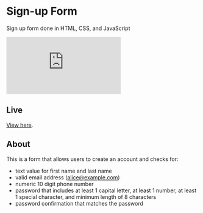 # Sign-up Form
Sign up form done in HTML, CSS, and JavaScript

![](https://github.com/stochasticats/signup-form/blob/main/img/Sign-up%20Form.pdf)

## Live
[View here](https://stochasticats.github.io/signup-form/).

## About
This is a form that allows users to create an account and checks for:

* text value for first name and last name
* valid email address (alice@example.com)
* numeric 10 digit phone number
* password that includes at least 1 capital letter, at least 1 number, at least 1 special character, and minimum length of 8 characters
* password confirmation that matches the password